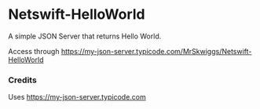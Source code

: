 # Netswift-HelloWorld
A simple JSON Server that returns Hello World. 

Access through https://my-json-server.typicode.com/MrSkwiggs/Netswift-HelloWorld

### Credits
Uses https://my-json-server.typicode.com

